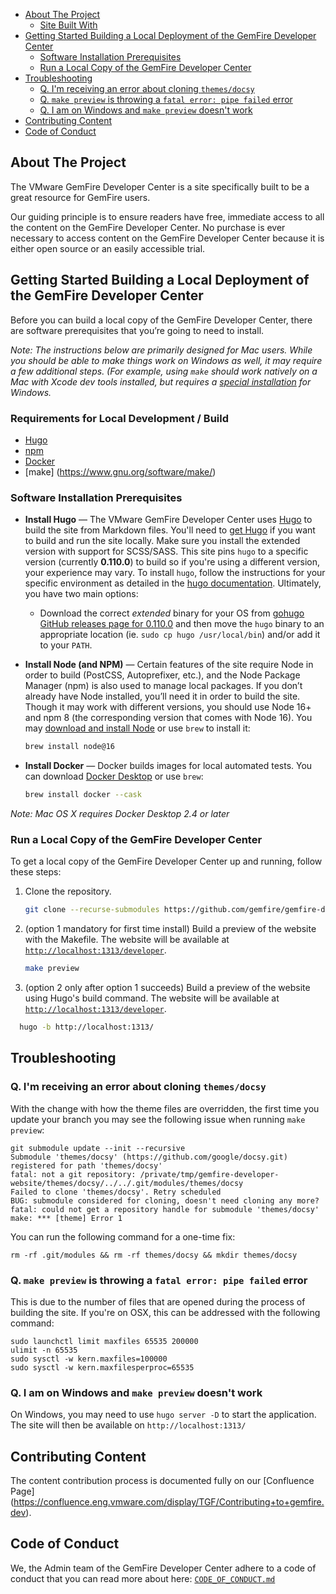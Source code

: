 

- [About The Project](#about-the-project)
  - [Site Built With](#site-built-with)
- [Getting Started Building a Local Deployment of the GemFire Developer Center](#getting-started-building-a-local-deployment-of-the-gemfire-developer-center)
  - [Software Installation Prerequisites](#software-installation-prerequisites)
  - [Run a Local Copy of the GemFire Developer Center](#run-a-local-copy-of-the-gemfire-developer-center)
- [Troubleshooting](#troubleshooting)
  - [Q. I'm receiving an error about cloning `themes/docsy`](#q-im-receiving-an-error-about-cloning-themesdocsy)
  - [Q. `make preview` is throwing a `fatal error: pipe failed` error](#q-make-preview-is-throwing-a-fatal-error-pipe-failed-error)
  - [Q. I am on Windows and `make preview` doesn't work](#q-i-am-on-windows-and-make-preview-doesnt-work)
- [Contributing Content](#contributing-content)
- [Code of Conduct](#code-of-conduct)



## About The Project


The VMware GemFire Developer Center is a site specifically built to be a great resource for GemFire users. 

Our guiding principle is to ensure readers have free, immediate access to all the content on the GemFire Developer Center. No purchase is ever necessary to access content on the GemFire Developer Center because it is either open source or an easily accessible trial.


## Getting Started Building a Local Deployment of the GemFire Developer Center

Before you can build a local copy of the GemFire Developer Center, there are software prerequisites that you’re going to need to install. 

_Note: The instructions below are primarily designed for Mac users. While you should be able to make things work on Windows as well, it may require a few additional steps. (For example, using `make` should work natively on a Mac with Xcode dev tools installed, but requires a [special installation](https://gnuwin32.sourceforge.net/packages/make.htm) for Windows._

### Requirements for Local Development / Build

* [Hugo](https://gohugo.io)
* [npm](https://www.npmjs.com)
* [Docker](https://docs.docker.com/get-docker/)
* [make] (https://www.gnu.org/software/make/)

### Software Installation Prerequisites

* **Install Hugo** — The VMware GemFire Developer Center uses [Hugo](https://gohugo.io/) to build the site from Markdown files. You'll need to [get Hugo](https://gohugo.io/getting-started/installing/) if you want to build and run the site locally. Make sure you install the extended version with support for SCSS/SASS. This site pins `hugo` to a specific version (currently **0.110.0**) to build so if you're using a different version, your experience may vary. To install `hugo`, follow the instructions for your specific environment as detailed in the [hugo documentation](https://gohugo.io/installation/). Ultimately, you have two main options: 

   - Download the correct *extended* binary for your OS from [gohugo GitHub releases page for 0.110.0](https://github.com/gohugoio/hugo/releases/tag/v0.110.0) and then move the `hugo` binary to an appropriate location (ie. `sudo cp hugo /usr/local/bin`) and/or add it to your `PATH`.

* **Install Node (and NPM)** — Certain features of the site require Node in order to build (PostCSS, Autoprefixer, etc.), and the Node Package Manager (npm) is also used to manage local packages. If you don’t already have Node installed, you’ll need it in order to build the site. Though it may work with different versions, you should use Node 16+ and npm 8 (the corresponding version that comes with Node 16). You may [download and install Node](https://nodejs.org/en/download/current/) or use `brew` to install it:

     ```sh
     brew install node@16
     ```

* **Install Docker** — Docker builds images for local automated tests. You can download [Docker Desktop](https://www.docker.com/products/docker-desktop/) or use `brew`:

     ```sh
     brew install docker --cask
     ```

_Note: Mac OS X requires Docker Desktop 2.4 or later_

### Run a Local Copy of the GemFire Developer Center

To get a local copy of the GemFire Developer Center up and running, follow these steps:

1. Clone the repository.

     ```sh
     git clone --recurse-submodules https://github.com/gemfire/gemfire-developer-website
     ```

2. (option 1 mandatory for first time install) Build a preview of the website with the Makefile. The website will be available at [`http://localhost:1313/developer`](http://localhost:1313/developer).
    
     ```sh
     make preview
     ```

2. (option 2 only after option 1 succeeds) Build a preview of the website using Hugo's build command. The website will be available at [`http://localhost:1313/developer`](http://localhost:1313/developer).

  ```sh
    hugo -b http://localhost:1313/
  ```


## Troubleshooting

### Q. I'm receiving an error about cloning `themes/docsy`

With the change with how the theme files are overridden, the first time you update your branch you may see the following issue when running `make preview`:

```
git submodule update --init --recursive
Submodule 'themes/docsy' (https://github.com/google/docsy.git) registered for path 'themes/docsy'
fatal: not a git repository: /private/tmp/gemfire-developer-website/themes/docsy/../../.git/modules/themes/docsy
Failed to clone 'themes/docsy'. Retry scheduled
BUG: submodule considered for cloning, doesn't need cloning any more?
fatal: could not get a repository handle for submodule 'themes/docsy'
make: *** [theme] Error 1
```

You can run the following command for a one-time fix:

```
rm -rf .git/modules && rm -rf themes/docsy && mkdir themes/docsy
```

### Q. `make preview` is throwing a `fatal error: pipe failed` error

This is due to the number of files that are opened during the process of building the site. If you're on OSX, this can be addressed with the following command:

```
sudo launchctl limit maxfiles 65535 200000
ulimit -n 65535
sudo sysctl -w kern.maxfiles=100000
sudo sysctl -w kern.maxfilesperproc=65535
```

### Q. I am on Windows and `make preview` doesn't work

On Windows, you may need to use `hugo server -D` to start the application. The site will then be available on `http://localhost:1313/`


## Contributing Content

The content contribution process is documented fully on our [Confluence Page] (https://confluence.eng.vmware.com/display/TGF/Contributing+to+gemfire.dev).

## Code of Conduct

We, the Admin team of the GemFire Developer Center adhere to a code of conduct that you can read more about here: <code>[CODE_OF_CONDUCT.md](https://github.com/gemfire/gemfire-developer-website/blob/main/CODE_OF_CONDUCT.md)</code>
